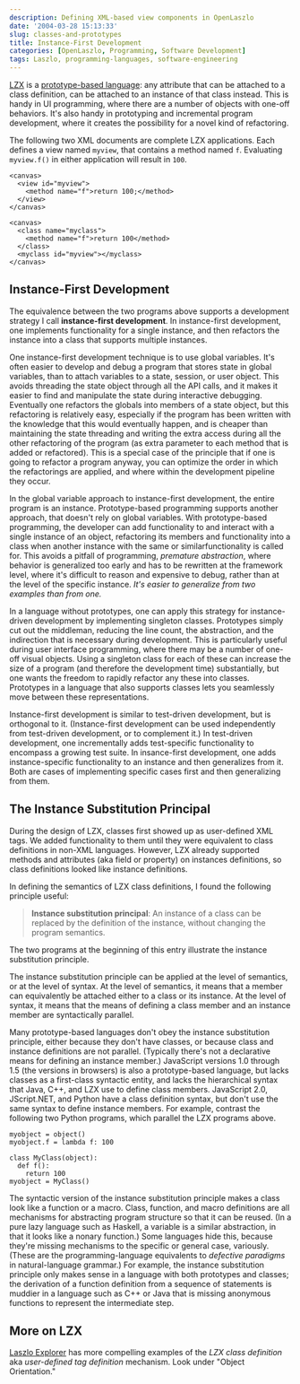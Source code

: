 ```yaml
---
description: Defining XML-based view components in OpenLaszlo
date: '2004-03-28 15:13:33'
slug: classes-and-prototypes
title: Instance-First Development
categories: [OpenLaszlo, Programming, Software Development]
tags: Laszlo, programming-languages, software-engineering
---
```


[LZX](http://www.laszlosystems.com/developer/) is a [prototype-based language](http://en.wikipedia.org/wiki/Prototype-based_programming): any attribute that can be attached to a class definition, can be attached to an instance of that class instead.  This is handy in UI programming, where there are a number of objects with one-off behaviors.  It's also handy in prototyping and incremental program development, where it creates the possibility for a novel kind of refactoring.

The following two XML documents are complete LZX applications.  Each defines a view named `myview`, that contains a method named `f`.  Evaluating `myview.f()` in either application will result in `100`.

    <canvas>
      <view id="myview">
        <method name="f">return 100;</method>
      </view>
    </canvas>

    <canvas>
      <class name="myclass">
        <method name="f">return 100</method>
      </class>
      <myclass id="myview"></myclass>
    </canvas>

## Instance-First Development

The equivalence between the two programs above supports a development strategy I call **instance-first development**.  In instance-first development, one implements functionality for a single instance, and then refactors the instance into a class that supports multiple instances.

One instance-first development technique is to use global variables.  It's often easier to develop and debug a program that stores state in global variables, than to attach variables to a state, session, or user object.  This avoids threading the state object through all the API calls, and it makes it easier to find and manipulate the state during interactive debugging.  Eventually one refactors the globals into members of a state object, but this refactoring is relatively easy, especially if the program has been written with the knowledge that this would eventually happen, and is cheaper than maintaining the state threading and writing the extra access during all the other refactoring of the program (as extra parameter to each method that is added or refactored).  This is a special case of the principle that if one is going to refactor a program anyway, you can optimize the order in which the refactorings are applied, and where within the development pipeline they occur.

In the global variable approach to instance-first development, the entire program is an instance.  Prototype-based programming supports another approach, that doesn't rely on global variables.  With prototype-based programming, the developer can add functionality to and interact with a single instance of an object, refactoring its members and functionality into a class when another instance with the same or similarfunctionality is called for.   This avoids a pitfall of programming, *premature abstraction*, where behavior is generalized too early and has to be rewritten at the framework level, where it's difficult to reason and expensive to debug, rather than at the level of the specific instance.  _It's easier to generalize from two examples than from one._

In a language without prototypes, one can apply this strategy for instance-driven development by implementing singleton classes.  Prototypes simply cut out the middleman, reducing the line count, the abstraction, and the indirection that is necessary during development.  This is particularly useful during user interface programming, where there may be a number of one-off visual objects.  Using a singleton class for each of these can increase the size of a program (and therefore the development time) substantially, but one wants the freedom to rapidly refactor any these into classes.  Prototypes in a language that also supports classes lets you seamlessly move between these representations.

Instance-first development is similar to test-driven development, but is orthogonal to it. (Instance-first development can be used independently from test-driven development, or to complement it.)  In test-driven development, one incrementally adds test-specific functionality to encompass a growing test suite.  In insance-first development, one adds instance-specific functionality to an instance and then generalizes from it.  Both are cases of implementing specific cases first and then generalizing from them.

## The Instance Substitution Principal

During the design of LZX, classes first showed up as user-defined XML tags.  We added functionality to them until they were equivalent to class definitions in non-XML languages.  However, LZX already supported methods and attributes (aka field or property) on instances definitions, so class definitions looked like instance definitions.

In defining the semantics of LZX class definitions, I found the following principle useful:

> **Instance substitution principal**: An instance of a class can be replaced by the definition of the instance, without changing the program semantics.

The two programs at the beginning of this entry illustrate the instance substitution principle.

The instance substitution principle can be applied at the level of semantics, or at the level of syntax.  At the level of semantics, it means that a member can equivalently be attached either to a class or its instance.  At the level of syntax, it means that the means of defining a class member and an instance member are syntactically parallel.

Many prototype-based languages don't obey the instance substitution principle, either because they don't have classes, or because class and instance definitions are not parallel.  (Typically there's not a declarative means for defining an instance member.)  JavaScript versions 1.0 through 1.5 (the versions in browsers) is also a prototype-based language, but lacks classes as a first-class syntactic entity, and lacks the hierarchical syntax that Java, C++, and LZX use to define class members.  JavaScript 2.0, JScript.NET, and Python have a class definition syntax, but don't use the same syntax to define instance members.  For example, contrast the following two Python programs, which parallel the LZX programs above.

    myobject = object()
    myobject.f = lambda f: 100

    class MyClass(object):
      def f():
        return 100
    myobject = MyClass()

The syntactic version of the instance substitution principle makes a class look like a function or a macro.  Class, function, and macro definitions are all mechanisms for abstracting program structure so that it can be reused.  (In a pure lazy language such as Haskell, a variable is a similar abstraction, in that it looks like a nonary function.)  Some languages hide this, because they're missing mechanisms to the specific or general case, variously.  (These are the programming-language equivalents to _defective paradigms_ in natural-language grammar.)  For example, the instance substitution principle only makes sense in a language with both prototypes and classes; the derivation of a function definition from a sequence of statements is muddier in a language such as C++ or Java that is missing anonymous functions to represent the intermediate step.

## More on LZX

[Laszlo Explorer](http://www.laszlosystems.com/lps/laszlo-in-ten-minutes/) has more compelling examples of the _LZX class definition_ aka _user-defined tag definition_ mechanism.  Look under "Object Orientation."

